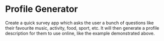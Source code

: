 # Profile Generator

Create a quick survey app which asks the user a bunch of questions like their favourite music, activity, food, sport, etc. It will then generate a profile description for them to use online, like the example demonstrated above.


